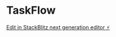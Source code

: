 # TaskFlow

[Edit in StackBlitz next generation editor ⚡️](https://stackblitz.com/~/github.com/zakzak24/TaskFlow)